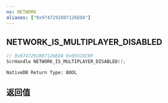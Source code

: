 ```yaml
---
ns: NETWORK
aliases: ["0x9747292807126EDA"]
---
```

## NETWORK_IS_MULTIPLAYER_DISABLED

```c
// 0x9747292807126EDA 0x05518C0F
ScrHandle NETWORK_IS_MULTIPLAYER_DISABLED();
```

```
NativeDB Return Type: BOOL
```

## 返回值
